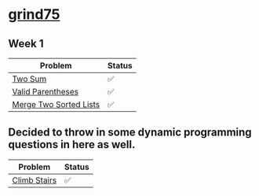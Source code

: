 # [grind75](https://www.techinterviewhandbook.org/grind75)

## Week 1

| Problem                                            | Status | 
|----------------------------------------------------|--------|
| [Two Sum](week1/two_sum.py)                        | ✅      | 
| [Valid Parentheses](week1/is_valid.py)             | ✅      |   
| [Merge Two Sorted Lists](week1/merge_two_lists.py) | ✅      |

## Decided to throw in some dynamic programming questions in here as well.

| Problem                                            | Status | 
|----------------------------------------------------|--------|
| [Climb Stairs](dp/climb_stairs.py)                 | ✅      | 
